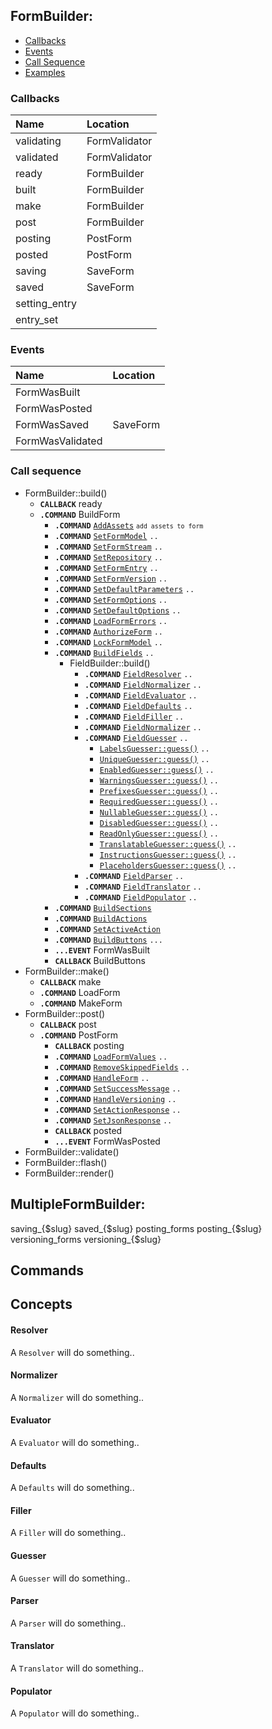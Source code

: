 ## FormBuilder:

- [Callbacks](form-builder.md)
- [Events](form-builder.md)
- [Call Sequence](form-builder.md)
- [Examples](form-builder.md)


### Callbacks
| Name                    | Location                      |
|:--------------------------|:--------------------------------|
| validating              | FormValidator                 |
| validated               | FormValidator                 |
| ready                   | FormBuilder                   |
| built                   | FormBuilder                   |
| make                    | FormBuilder                   |
| post                    | FormBuilder                   |
| posting                 | PostForm                      |
| posted                  | PostForm                      |
| saving                  | SaveForm                      |
| saved                   | SaveForm                      |
| setting_entry           |                               |
| entry_set               |                               |

### Events
| Name                | Location |
|:----------------------|:-----------|
| FormWasBuilt        |            |
| FormWasPosted       |            |
| FormWasSaved        | SaveForm |
| FormWasValidated    |            |


### Call sequence
- FormBuilder::build()
    - **`CALLBACK`** ready
    - **`.COMMAND`** BuildForm
        - **`.COMMAND`** [`AddAssets`](form-builder.md) <small>`add assets to form`</small>
        - **`.COMMAND`** [`SetFormModel`](form-builder.md) `..`
        - **`.COMMAND`** [`SetFormStream`](form-builder.md) `..`
        - **`.COMMAND`** [`SetRepository`](form-builder.md) `..`
        - **`.COMMAND`** [`SetFormEntry`](form-builder.md) `..`
        - **`.COMMAND`** [`SetFormVersion`](form-builder.md) `..`
        - **`.COMMAND`** [`SetDefaultParameters`](form-builder.md) `..`
        - **`.COMMAND`** [`SetFormOptions`](form-builder.md) `..`
        - **`.COMMAND`** [`SetDefaultOptions`](form-builder.md) `..`
        - **`.COMMAND`** [`LoadFormErrors`](form-builder.md) `..`
        - **`.COMMAND`** [`AuthorizeForm`](form-builder.md) `..`
        - **`.COMMAND`** [`LockFormModel`](form-builder.md) `..`
        - **`.COMMAND`** [`BuildFields`](form-builder.md) `..`
            - FieldBuilder::build()
                - **`.COMMAND`** [`FieldResolver`](#resolver) `..`
                - **`.COMMAND`** [`FieldNormalizer`](#normalizer) `..`
                - **`.COMMAND`** [`FieldEvaluator`](#evaluator) `..`
                - **`.COMMAND`** [`FieldDefaults`](#defaults) `..`
                - **`.COMMAND`** [`FieldFiller`](#filler) `..`
                - **`.COMMAND`** [`FieldNormalizer`](#normalizer) `..`
                - **`.COMMAND`** [`FieldGuesser`](#guesser) `..`
                    - [`LabelsGuesser::guess()`](form-builder.md) `..`
                    - [`UniqueGuesser::guess()`](form-builder.md) `..`
                    - [`EnabledGuesser::guess()`](form-builder.md) `..`
                    - [`WarningsGuesser::guess()`](form-builder.md) `..`
                    - [`PrefixesGuesser::guess()`](form-builder.md) `..`
                    - [`RequiredGuesser::guess()`](form-builder.md) `..`
                    - [`NullableGuesser::guess()`](form-builder.md) `..`
                    - [`DisabledGuesser::guess()`](form-builder.md) `..`
                    - [`ReadOnlyGuesser::guess()`](form-builder.md) `..`
                    - [`TranslatableGuesser::guess()`](form-builder.md) `..`
                    - [`InstructionsGuesser::guess()`](form-builder.md) `..`
                    - [`PlaceholdersGuesser::guess()`](form-builder.md) `..`
                - **`.COMMAND`** [`FieldParser`](form-builder.md) `..`
                - **`.COMMAND`** [`FieldTranslator`](form-builder.md) `..`
                - **`.COMMAND`** [`FieldPopulator`](form-builder.md) `..`
        - **`.COMMAND`** [`BuildSections`](form-builder.md)
        - **`.COMMAND`** [`BuildActions`](form-builder.md)
        - **`.COMMAND`** [`SetActiveAction`](form-builder.md)
        - **`.COMMAND`** [`BuildButtons`](form-builder.md) `...`
        - **`...EVENT`** FormWasBuilt
        - **`CALLBACK`** BuildButtons
- FormBuilder::make()
  - **`CALLBACK`** make
  - **`.COMMAND`** LoadForm
  - **`.COMMAND`** MakeForm
- FormBuilder::post()
  - **`CALLBACK`** post
  - **`.COMMAND`** PostForm
    - **`CALLBACK`** posting
    - **`.COMMAND`** [`LoadFormValues`](form-builder.md) `..`
    - **`.COMMAND`** [`RemoveSkippedFields`](form-builder.md) `..`
    - **`.COMMAND`** [`HandleForm`](form-builder.md) `..`
    - **`.COMMAND`** [`SetSuccessMessage`](form-builder.md) `..`
    - **`.COMMAND`** [`HandleVersioning`](form-builder.md) `..`
    - **`.COMMAND`** [`SetActionResponse`](form-builder.md) `..`
    - **`.COMMAND`** [`SetJsonResponse`](form-builder.md) `..`
    - **`CALLBACK`** posted
    - **`...EVENT`** FormWasPosted
- FormBuilder::validate()
- FormBuilder::flash()
- FormBuilder::render()


## MultipleFormBuilder:

saving_{$slug}
saved_{$slug}
posting_forms
posting_{$slug}
versioning_forms
versioning_{$slug}

## Commands

## Concepts

#### Resolver
A `Resolver` will do something..

#### Normalizer
A `Normalizer` will do something..

#### Evaluator
A `Evaluator` will do something..

#### Defaults
A `Defaults` will do something..

#### Filler
A `Filler` will do something..

#### Guesser
A `Guesser` will do something..

#### Parser
A `Parser` will do something..

#### Translator
A `Translator` will do something..

#### Populator
A `Populator` will do something..

